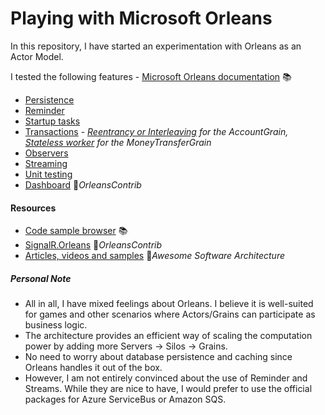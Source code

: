 # Playing with Microsoft Orleans

In this repository, I have started an experimentation with Orleans as an Actor Model.

I tested the following features - [Microsoft Orleans documentation](https://learn.microsoft.com/en-us/dotnet/orleans/overview) 📚

- [Persistence](https://learn.microsoft.com/en-us/dotnet/orleans/grains/grain-persistence)
- [Reminder](https://learn.microsoft.com/en-us/dotnet/orleans/grains/timers-and-reminders)
- [Startup tasks](https://learn.microsoft.com/en-us/dotnet/orleans/host/configuration-guide/startup-tasks)
- [Transactions](https://learn.microsoft.com/en-us/dotnet/orleans/grains/transactions) - *[Reentrancy or Interleaving](https://learn.microsoft.com/en-us/dotnet/orleans/grains/reentrancy) for the AccountGrain, [Stateless worker](https://learn.microsoft.com/en-us/dotnet/orleans/grains/stateless-worker-grains) for the MoneyTransferGrain*
- [Observers](https://learn.microsoft.com/en-us/dotnet/orleans/grains/observers)
- [Streaming](https://learn.microsoft.com/en-us/dotnet/orleans/streaming)
- [Unit testing](https://learn.microsoft.com/en-us/dotnet/orleans/implementation/testing)
- [Dashboard](https://github.com/OrleansContrib/OrleansDashboard) 👤*OrleansContrib*

#### Resources

- [Code sample browser](https://learn.microsoft.com/en-us/samples/browse/?filter-products=orle&products=dotnet-orleans) 📚
- [SignalR.Orleans](https://github.com/OrleansContrib/SignalR.Orleans) 👤*OrleansContrib*
- [Articles, videos and samples](https://awesome-architecture.com/actor-model-architecture/orleans) 📓*Awesome Software Architecture*

##### Personal Note

- All in all, I have mixed feelings about Orleans. I believe it is well-suited for games and other scenarios where Actors/Grains can participate as business logic.
- The architecture provides an efficient way of scaling the computation power by adding more Servers -> Silos -> Grains.
- No need to worry about database persistence and caching since Orleans handles it out of the box.
- However, I am not entirely convinced about the use of Reminder and Streams. While they are nice to have, I would prefer to use the official packages for Azure ServiceBus or Amazon SQS.